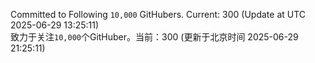 Committed to Following `10,000` GitHubers. Current: <!-- FOLLOWING_COUNT -->300<!-- FOLLOWING_COUNT --> (Update at UTC <!-- LAST_UPDATED -->2025-06-29 13:25:11<!-- LAST_UPDATED -->)<br>
致力于关注`10,000`个GitHuber。当前：<!-- FOLLOWING_COUNT -->300<!-- FOLLOWING_COUNT --> (更新于北京时间 <!-- LAST_UPDATED_CST -->2025-06-29 21:25:11<!-- LAST_UPDATED_CST -->)
